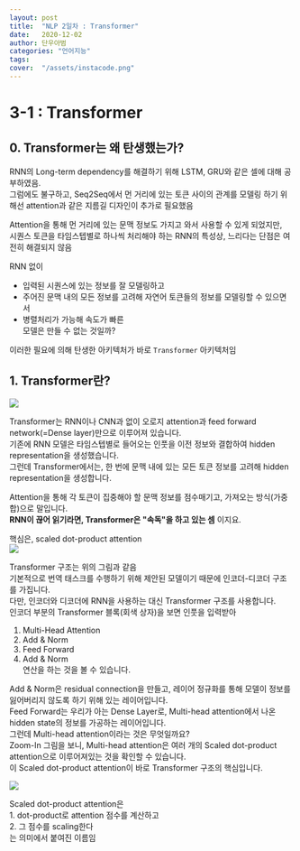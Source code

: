 ```yaml
---
layout: post
title:  "NLP 2일차 : Transformer"
date:   2020-12-02
author: 단우아범
categories: "언어지능"
tags:	
cover:  "/assets/instacode.png"
---
```


# 3-1 : Transformer
## 0. Transformer는 왜 탄생했는가?
 RNN의 Long-term dependency를 해결하기 위해 LSTM, GRU와 같은 셀에 대해 공부하였음.  
 그럼에도 불구하고, Seq2Seq에서 먼 거리에 있는 토큰 사이의 관계를 모델링 하기 위해선 attention과 같은 지름길 디자인이 추가로 필요했음  
 
 Attention을 통해 먼 거리에 있는 문맥 정보도 가지고 와서 사용할 수 있게 되었지만,  
 시퀀스 토큰을 타임스텝별로 하나씩 처리해야 하는 RNN의 특성상, 느리다는 단점은 여전히 해결되지 않음
 
 RNN 없이
  - 입력된 시퀀스에 있는 정보를 잘 모델링하고
  - 주어진 문맥 내의 모든 정보를 고려해 자연어 토큰들의 정보를 모델링할 수 있으면서
  - 병렬처리가 가능해 속도가 빠른  
모델은 만들 수 없는 것일까?  
 
 이러한 필요에 의해 탄생한 아키텍처가 바로 `Transformer` 아키텍처임
 
## 1. Transformer란?
  <img src = "https://user-images.githubusercontent.com/59005950/100830387-e2d8b300-34a6-11eb-83b3-ba5719940282.png">  
  
Transformer는 RNN이나 CNN과 없이 오로지 attention과 feed forward network(=Dense layer)만으로 이루어져 있습니다.  
기존에 RNN 모델은 타임스텝별로 들어오는 인풋을 이전 정보와 결합하여 hidden representation을 생성했습니다.  
그런데 Transformer에서는, 한 번에 문맥 내에 있는 모든 토큰 정보를 고려해 hidden representation을 생성합니다.  
  
Attention을 통해 각 토큰이 집중해야 할 문맥 정보를 점수매기고, 가져오는 방식(가중합)으로 말입니다.  
__RNN이 끊어 읽기라면, Transformer은 "속독"을 하고 있는 셈__ 이지요.

  핵심은, scaled dot-product attention  
  <img src = "https://user-images.githubusercontent.com/59005950/100830394-e409e000-34a6-11eb-8fe0-d1795ad4288b.png">  
  
  Transformer 구조는 위의 그림과 같음  
기본적으로 번역 태스크를 수행하기 위해 제안된 모델이기 때문에 인코더-디코더 구조를 가집니다.  
다만, 인코더와 디코더에 RNN을 사용하는 대신 Transformer 구조를 사용합니다.  
인코더 부분의 Transformer 블록(회색 상자)을 보면 인풋을 입력받아  
  1. Multi-Head Attention
  2. Add & Norm
  3. Feed Forward
  4. Add & Norm  
연산을 하는 것을 볼 수 있습니다.  

Add & Norm은 residual connection을 만들고, 레이어 정규화를 통해 모델이 정보를 잃어버리지 않도록 하기 위해 있는 레이어입니다.  
Feed Forward는 우리가 아는 Dense Layer로, Multi-head attention에서 나온 hidden state의 정보를 가공하는 레이어입니다.  
그런데 Multi-head attention이라는 것은 무엇일까요?  
Zoom-In 그림을 보니, Multi-head attention은 여러 개의 Scaled dot-product attention으로 이루어져있는 것을 확인할 수 있습니다.  
이 Scaled dot-product attention이 바로 Transformer 구조의 핵심입니다.  

  <Scaled dot-product attention>
  <img src = "https://user-images.githubusercontent.com/59005950/100830396-e4a27680-34a6-11eb-9cc3-496871f37931.png">
  
  Scaled dot-product attention은  
    1. dot-product로 attention 점수를 계산하고  
    2. 그 점수를 scaling한다  
  는 의미에서 붙여진 이름임  
  
  
